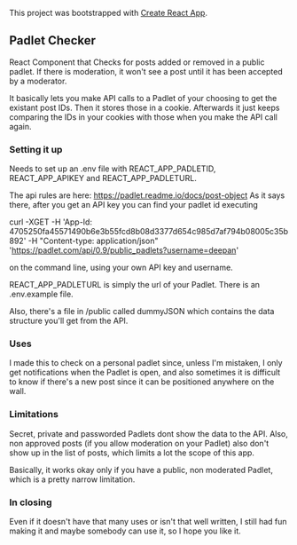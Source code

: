 This project was bootstrapped with [Create React App](https://github.com/facebook/create-react-app).

## Padlet Checker

React Component that Checks for posts added or removed in a public padlet. If there is moderation, it won't see
a post until it has been accepted by a moderator.

It basically lets you make API calls to a Padlet of your choosing to get the existant post IDs. Then it stores
those in a cookie. Afterwards it just keeps comparing the IDs in your cookies with those when you make the API
call again.

### Setting it up

Needs to set up an .env file with REACT_APP_PADLETID, REACT_APP_APIKEY and REACT_APP_PADLETURL.

The api rules are here: https://padlet.readme.io/docs/post-object
As it says there, after you get an API key you can find your padlet id executing 

curl -XGET -H 'App-Id: 4705250fa45571490b6e3b55fcd8b08d3377d654c985d7af794b08005c35b892' -H "Content-type: application/json" 'https://padlet.com/api/0.9/public_padlets?username=deepan'

on the command line, using your own API key and username.

REACT_APP_PADLETURL is simply the url of your Padlet. There is an .env.example file.

Also, there's a file in /public called dummyJSON which contains the data structure you'll get from the API.

### Uses

I made this to check on a personal padlet since, unless I'm mistaken, I only get notifications when the Padlet is open,
and also sometimes it is difficult to know if there's a new post since it can be positioned anywhere on the wall.

### Limitations

Secret, private and passworded Padlets dont show the data to the API. Also, non approved posts (if you allow moderation on your Padlet) 
also don't show up in the list of posts, which limits a lot the scope of this app. 

Basically, it works okay only if you have a public, non moderated Padlet, which is a pretty narrow limitation.

### In closing

Even if it doesn't have that many uses or isn't that well written, I still had fun making it and maybe somebody can use it, so I hope you like it.


